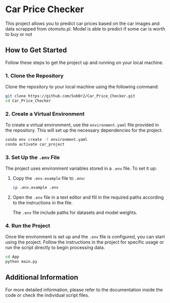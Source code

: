
# Car Price Checker

This project allows you to predict car prices based on the car images and
data scrapped from otomoto.pl. Model is able to predict if some car is 
worth to buy or not

## How to Get Started

Follow these steps to get the project up and running on your local machine.

### 1. Clone the Repository

Clone the repository to your local machine using the following command:

```bash
git clone https://github.com/Sob0r2/Car_Price_Checker.git
cd Car_Price_Checker
```

### 2. Create a Virtual Environment

To create a virtual environment, use the `environment.yaml` file provided in the repository. This will set up the necessary dependencies for the project.

```bash
conda env create -f environment.yaml
conda activate car_project
```

### 3. Set Up the `.env` File

The project uses environment variables stored in a `.env` file. To set it up:

1. Copy the `.env.example` file to `.env`:

   ```bash
   cp .env.example .env
   ```

2. Open the `.env` file in a text editor and fill in the required paths according to the instructions in the file.

   The `.env` file include paths for datasets and model weights.

### 4. Run the Project

Once the environment is set up and the `.env` file is configured, you can start using the project. Follow the instructions in the project for specific usage or run the script directly to begin processing data.

```bash
cd App
python main.py
```

## Additional Information

For more detailed information, please refer to the documentation inside the code or check the individual script files.